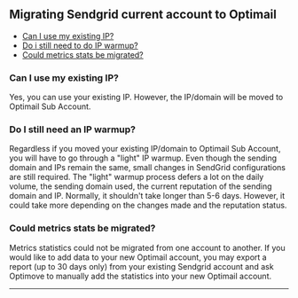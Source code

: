 ## Migrating Sendgrid current account to Optimail
<a id="migrate"></a>
   - [Can I use my existing IP?](#existing-ip)
   - [Do i still need to do IP warmup?](#ip-warmup-mig)
   - [Could metrics stats be migrated?](#metrics-stats)
   
   
### <a id="existing-ip"></a>Can I use my existing IP?
Yes, you can use your existing IP. However, the IP/domain will be moved to Optimail Sub Account.

### <a id="ip-warmup-mig"></a>Do I still need an IP warmup?
Regardless if you moved your existing IP/domain to Optimail Sub Account, you will have to go through a "light" IP warmup.
Even though the sending domain and IPs remain the same, small changes in SendGrid configurations are still required.
The "light" warmup process defers a lot on the daily volume, the sending domain used, the current reputation of the sending domain and IP. 
Normally, it shouldn't take longer than 5-6 days. However, it could take more depending on the changes made and the reputation status. 



### <a id="metrics-stats"></a>Could metrics stats be migrated?
Metrics statistics could not be migrated from one account to another. If you would like to add data to your new Optimail account, you may export a report (up to 30 days only) from your existing Sendgrid account and ask Optimove to manually add the statistics into your new Optimail account.


<HR>
